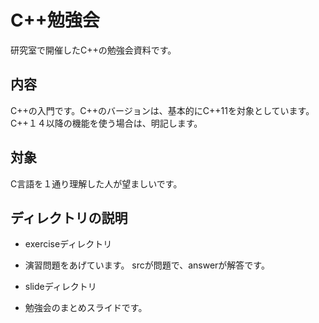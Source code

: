 # C++勉強会
研究室で開催したC++の勉強会資料です。

## 内容
C++の入門です。C++のバージョンは、基本的にC++11を対象としています。  
C++１４以降の機能を使う場合は、明記します。

## 対象
C言語を１通り理解した人が望ましいです。

## ディレクトリの説明
 * exerciseディレクトリ
  - 演習問題をあげています。 srcが問題で、answerが解答です。
 * slideディレクトリ
  - 勉強会のまとめスライドです。
